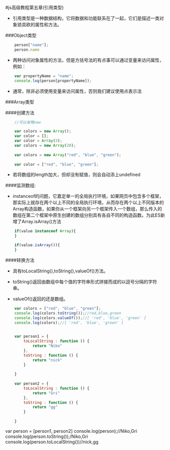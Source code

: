 #js高级教程第五章(引用类型)

- 引用类型是一种数据结构，它将数据和功能联系在了一起，它们是描述一类对象锁具欧的属性和方法。

###Object类型

```javascript
	person["name"];
	person.name
```
- 两种访问对象属性的方法，但是方括号法的有点事可以通过变量来访问属性，例如：

```javascript
	var propertyName = "name";
	console.log(person[propertyName]);
```

- 通常，除非必须使用变量来访问属性，否则我们建议使用点表示法

###Array类型

####创建方法

```javascript
	//可以省略new

	var colors = new Array();
	var color = [];
	var color = Array(3);
	var colors = new Array(20);
	
	var colors = new Array("red", "blue", "green");
	
	var color = ["red", "blue", "green"];
```
- 若将数组的length加大，但却没有赋值，则会自动添上undefined

####监测数组:

- instanceof的问题，它嘉定单一的全局执行环境，如果网页中包含多个框架，那实际上就存在两个以上不同的全局执行环境，从而存在两个以上不同版本的Array构造函数，如果你从一个框架向另一个框架传入一个数组，那么传入的数组在第二个框架中原生创建的数组分别具有各自不同的构造函数。为此ES新增了Array.isArray()方法

```javascript
	if(value instanceof Array){
	}

```
```javascript
	if(value.isArray()){
	}
```

####转换方法

- 具有toLocalString(),toString(),valueOf()方法。

- toString()返回由数组中每个值的字符串形式拼接而成的以逗号分隔的字符串。

- valueOf()返回的还是数组。

```javascript
	var colors = ["red", "blue", "green"];
	console.log(colors.toString());//red,blue,green
	console.log(colors.valueOf());//[ 'red', 'blue', 'green' ]
	console.log(colors);//[ 'red', 'blue', 'green' ]
	
```

```javascript
	var person1 = {
		toLocalString : function () {
			return "Niko"
		},
		toString : function () {
			return "nick"
		}
	
	}
	
	var person2 = {
		toLocalString : function () {
			return "Gri"
		},
		toString : function () {
			return "gg"
		}
	
	}

```

var person = [person1, person2]
console.log(person);//Niko,Gri
console.log(person.toString());/Niko,Gri
console.log(person.toLocalString())//nick,gg






































